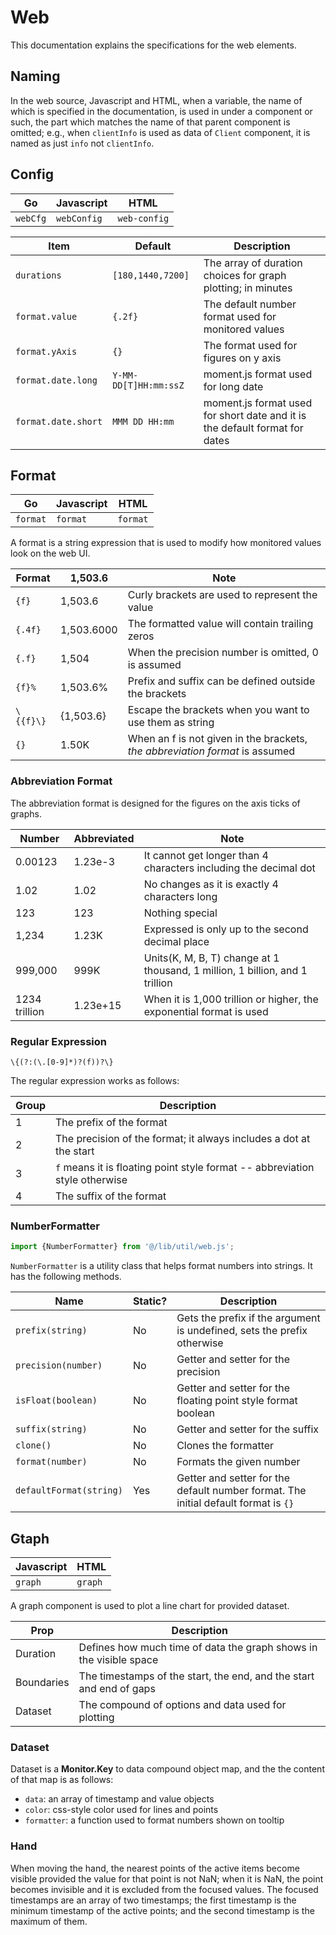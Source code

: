# Web

This documentation explains the specifications for the web elements.

## Naming

In the web source, Javascript and HTML, when a variable, the name of which is specified in the documentation, is used in under a component or such, the part which matches the name of that parent component is omitted; e.g., when `clientInfo` is used as data of `Client` component, it is named as just `info` not `clientInfo`.

## Config

|Go|Javascript|HTML|
|-|-|-|
|`webCfg`|`webConfig`|`web-config`|

|Item|Default|Description|
|-|-|-|
|`durations`|`[180,1440,7200]`|The array of duration choices for graph plotting; in minutes|
|`format.value`|`{.2f}`|The default number format used for monitored values|
|`format.yAxis`|`{}`|The format used for figures on y axis|
|`format.date.long`|`Y-MM-DD[T]HH:mm:ssZ`|moment.js format used for long date|
|`format.date.short`|`MMM DD HH:mm`|moment.js format used for short date and it is the default format for dates|


## Format

|Go|Javascript|HTML|
|-|-|-|
|`format`|`format`|`format`|

A format is a string expression that is used to modify how monitored values look on the web UI.

|Format|1,503.6|Note|
|-|-|-|
|`{f}`|1,503.6|Curly brackets are used to represent the value|
|`{.4f}`|1,503.6000|The formatted value will contain trailing zeros|
|`{.f}`|1,504|When the precision number is omitted, 0 is assumed|
|`{f}%`|1,503.6%|Prefix and suffix can be defined outside the brackets|
|`\{{f}\}`|{1,503.6}|Escape the brackets when you want to use them as string|
|`{}`|1.50K|When an f is not given in the brackets, *the abbreviation format* is assumed|

### Abbreviation Format

The abbreviation format is designed for the figures on the axis ticks of graphs.

|Number|Abbreviated|Note|
|-|-|-|
|0.00123|1.23e-3|It cannot get longer than 4 characters including the decimal dot|
|1.02|1.02|No changes as it is exactly 4 characters long|
|123|123|Nothing special|
|1,234|1.23K|Expressed is only up to the second decimal place|
|999,000|999K|Units(K, M, B, T) change at 1 thousand, 1 million, 1 billion, and 1 trillion|
|1234 trillion|1.23e+15|When it is 1,000 trillion or higher, the exponential format is used|

### Regular Expression

```regexp
\{(?:(\.[0-9]*)?(f))?\}
```

The regular expression works as follows:

|Group|Description|
|-|-|
|1|The prefix of the format|
|2|The precision of the format; it always includes a dot at the start|
|3|`f` means it is floating point style format -- abbreviation style otherwise|
|4|The suffix of the format|

### NumberFormatter

```js
import {NumberFormatter} from '@/lib/util/web.js';
```

`NumberFormatter` is a utility class that helps format numbers into strings. It has the following methods.

|Name|Static?|Description|
|-|-|-|
|`prefix(string)`|No|Gets the prefix if the argument is undefined, sets the prefix otherwise|
|`precision(number)`|No|Getter and setter for the precision|
|`isFloat(boolean)`|No|Getter and setter for the floating point style format boolean|
|`suffix(string)`|No|Getter and setter for the suffix|
|`clone()`|No|Clones the formatter|
|`format(number)`|No|Formats the given number|
|`defaultFormat(string)`|Yes|Getter and setter for the default number format. The initial default format is `{}`|


## Gtaph

|Javascript|HTML|
|-|-|
|`graph`|`graph`|

A graph component is used to plot a line chart for provided dataset.

|Prop|Description|
|-|-|
|Duration|Defines how much time of data the graph shows in the visible space|
|Boundaries|The timestamps of the start, the end, and the start and end of gaps|
|Dataset|The compound of options and data used for plotting|

### Dataset

Dataset is a **Monitor.Key** to data compound object map, and the the content of that map is as follows:

* `data`: an array of timestamp and value objects
* `color`: css-style color used for lines and points
* `formatter`: a function used to format numbers shown on tooltip


### Hand

When moving the hand, the nearest points of the active items become visible provided the value for that point is not NaN; when it is NaN, the point becomes invisible and it is excluded from the focused values. The focused timestamps are an array of two timestamps; the first timestamp is the minimum timestamp of the active points; and the second timestamp is the maximum of them.